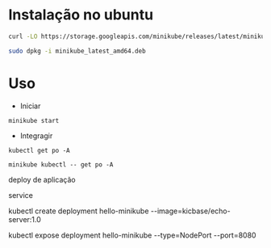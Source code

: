 # Instalação no ubuntu

```bash
curl -LO https://storage.googleapis.com/minikube/releases/latest/minikube_latest_amd64.deb

sudo dpkg -i minikube_latest_amd64.deb
```

# Uso

- Iniciar

```shell
minikube start
```
- Integragir

```shell
kubectl get po -A

minikube kubectl -- get po -A
```
deploy de aplicação


service

kubectl create deployment hello-minikube --image=kicbase/echo-server:1.0

kubectl expose deployment hello-minikube --type=NodePort --port=8080
